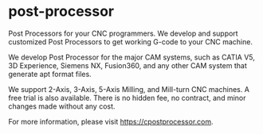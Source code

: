 # post-processor
Post Processors for your CNC programmers. We develop and support customized Post Processors to get working G-code to your CNC machine.

We develop Post Processor for the major CAM systems, such as CATIA V5, 3D Experience, Siemens NX, Fusion360, and any other CAM system that generate apt format files.

We support 2-Axis, 3-Axis, 5-Axis Milling, and Mill-turn CNC machines. A free trial is also available. There is no hidden fee, no contract, and minor changes made without any cost.

For more information, please visit https://cpostprocessor.com.
